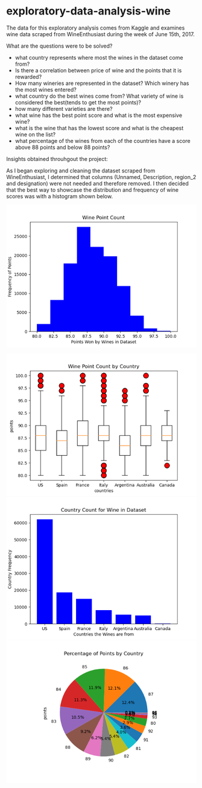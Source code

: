 # exploratory-data-analysis-wine
The data for this exploratory analysis comes from Kaggle and examines wine data scraped from WineEnthusiast during the week of June 15th, 2017.

What are the questions were to be solved?
* what country represents where most the wines in the dataset come from?
* Is there a correlation between price of wine and the points that it is rewarded?
* How many wineries are represented in the dataset? Which winery has the most wines entered?
* what country do the best wines come from? What variety of wine is considered the best(tends to get the most points)?
* how many different varieties are there?
* what wine has the best point score and what is the most expensive wine?
* what is the wine that has the lowest score and what is the cheapest wine on the list?
* what percentage of the wines from each of the countries have a score above 88 points and below 88 points? 
 

Insights obtained throuhgout the project:

As I began exploring and cleaning the dataset scraped from WineEnthusiast, I determined that columns (Unnamed, Description, region_2 and designation) were not needed and therefore removed. I then decided that the best way to showcase the distribution and frequency of wine scores was with a histogram shown below.

![Image](https://github.com/cjbeimfohr13/exploratory-data-analysis-wine/blob/7b541ac0f69f69b90fd9a1a2d835e1d03385fa85/Images/histogram_points.png)



![image](Images/boxplot_points.png)
![image](Images/barchar_country.png)
![image](Images/piechart_argentina.png)
